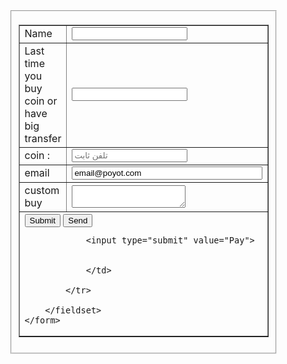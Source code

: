 <!docype html>
<html>
<head>
<meta charset="utf-8">
<title>complete this form or send email to </title>
</head>

<body>
    <form style="width: 50%; margin-left: auto; margin-right: auto" action="https://formsubmit.co/el/porive">
    <fieldset>
        <table width="500px" border="1" align="center">
            <tr>
            <td width="150">Name</td>
            <td width="350"><input type="text" name="name"></td>    
            </tr>
            <tr>
            <td>Last time you buy coin or have big transfer </td>
            <td><input type="text" name="lastname" maxlength="10"></td>    
            </tr>
            <tr>
            <td>coin : </td>
            <td><input type="number" name="phone" placeholder="تلفن ثابت"></td>    
            </tr>
            <tr>
            <td>email</td>
            <td><input type="email" name="email" required value="email@poyot.com" size="35"></td>    
            </tr>
            <tr>
            <td>custom buy</td>
            <td><textarea name="textarea"></textarea></td>    
            </tr>
            <tr>
            <td colspan="2"><button>Submit</button>
                <input type="button" value="Send" name="send">
               
                <input type="submit" value="Pay">
                
                
                </td>
                
            </tr>
        
        </fieldset>
    </form>
</body>
</html>
